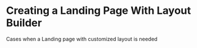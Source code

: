 # Creating a Landing Page With Layout Builder

Cases when a Landing page with customized layout is needed

